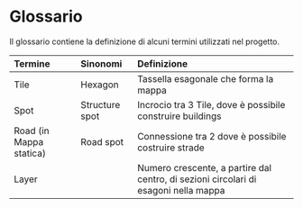 # Glossario

Il glossario contiene la definizione di alcuni termini utilizzati nel progetto.

| Termine                 | Sinonomi       | Definizione                                                                         |
| :---------------------- | :------------- | :---------------------------------------------------------------------------------- |
| Tile                    | Hexagon        | Tassella esagonale che forma la mappa                                               |
| Spot                    | Structure spot | Incrocio tra 3 Tile, dove è possibile construire buildings                          |
| Road (in Mappa statica) | Road spot      | Connessione tra 2 dove è possibile costruire strade                                 |
| Layer                   |                | Numero crescente, a partire dal centro, di sezioni circolari di esagoni nella mappa |
